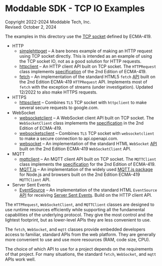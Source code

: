 # Moddable SDK - TCP IO Examples

Copyright 2022-2024 Moddable Tech, Inc.<BR>
Revised: October 2, 2024

The examples in this directory use the [TCP socket](https://419.ecma-international.org/#-10-io-classes-tcp-socket) defined by ECMA-419.

- HTTP
	- [simplehttpget](./simplehttpget) – A bare bones example of making an HTTP request using TCP socket directly. This is intended as an example of using the TCP socket IO, not as a good solution for HTTP requests.
	- [httpclient](./httpclient) – An HTTP client API built on TCP socket. The `HTTPRequest` class implements [specification](https://419.ecma-international.org/#-20-http-client-class-pattern) of the 2nd Edition of ECMA-419.
	- [fetch](./fetch) – An implementation of the standard HTML5 `fetch` [API](https://developer.mozilla.org/en-US/docs/Web/API/Fetch_API) built on the 2nd Edition ECMA-419 `HTTPRequest` API. Implements most of `fetch` with the exception of streams (under investigation). Updated 12/2022 to also make HTTPS requests.
- HTTPS
	- [httpsclient](./httpsclient) – Combines `TLS` TCP socket with `httpclient` to make several secure requests to google.com.
- WebSocket
	- [websocketclient](./websocketclient) – A WebSocket client API built on TCP socket. The `WebSocketClient` class implements the [specification](https://419.ecma-international.org/#-24-websocket-client-class-pattern) in the 2nd Edition of ECMA-419.
	- [websocketsclient](./websocketsclient) – Combines `TLS` TCP socket with `websocketclient` to make a secure connection to api.openapi.com.
	- [websocket](./websocket) – An implementation of the standard HTML `WebSocket` [API](https://developer.mozilla.org/en-US/docs/Web/API/WebSocket) built on the 2nd Edition ECMA-419 `WebSocketClient` API.
- MQTT
	- [mqttclient](./mqttclient) – An MQTT client API built on TCP socket. The `MQTTClient` class implements the [specification](https://419.ecma-international.org/#-25-mqtt-client-class-pattern) for the 2nd Edition of ECMA-419.
	- [MQTT.js](./mqtt) – An implementation of the widely used [MQTT.js package](https://www.npmjs.com/package/mqtt) for Node.js and browsers built on the 2nd Edition ECMA-419 `MQTTClient` API.
- Server Sent Events
	- [EventSource](./eventsource) – An implementation of the standard HTML `EventSource` [API](https://developer.mozilla.org/en-US/docs/Web/API/EventSource) for receiving [Server Sent Events](https://html.spec.whatwg.org/multipage/server-sent-events.html#parsing-an-event-stream). Build on the HTTP client API.

The `HTTPRequest`, `WebSocketClient`, and `MQTTClient` classes are designed to use runtime resources efficiently while supporting all the fundamental capabilities of the underlying protocol. They give the most control and the lightest footprint, but as lower-level APIs they are less convenient to use.

The `fetch`, `WebSocket`, and `mqtt` classes provide embedded developers access to familiar, standard APIs from the web platform. They are generally more convenient to use and use more resources (RAM, code size, CPU).

The choice of which API to use for a project depends on the requirements of that project. For many situations, the standard `fetch`, `WebSocket`, and `mqtt` APIs work well.
